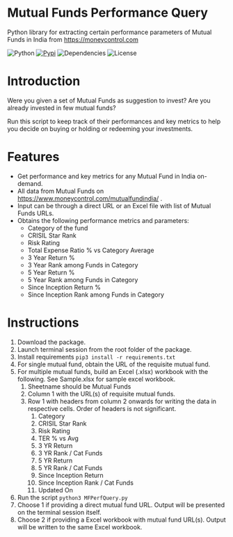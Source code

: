# Mutual Funds Performance Query

Python library for extracting certain performance parameters of Mutual Funds in India from https://moneycontrol.com

![Python](https://img.shields.io/badge/python-v3.6+-blue.svg)
[![Pypi](https://img.shields.io/badge/pypi-v1.8-green)](https://pypi.org/project/mfperfquery/)
![Dependencies](https://img.shields.io/badge/dependencies-up%20to%20date-brightgreen.svg)
![License](https://img.shields.io/pypi/l/selenium-wire.svg)

Introduction
============
Were you given a set of Mutual Funds as suggestion to invest? Are you already invested in few mutual funds?

Run this script to keep track of their performances and key metrics to help you decide on buying or holding or redeeming your investments.

Features
=============

* Get performance and key metrics for any Mutual Fund in India on-demand.
* All data from Mutual Funds on https://www.moneycontrol.com/mutualfundindia/ .
* Input can be through a direct URL or an Excel file with list of Mutual Funds URLs.
* Obtains the following performance metrics and parameters:
    * Category of the fund
    * CRISIL Star Rank
    * Risk Rating
    * Total Expense Ratio % vs Category Average
    * 3 Year Return %
    * 3 Year Rank among Funds in Category
    * 5 Year Return %
    * 5 Year Rank among Funds in Category
    * Since Inception Return %
    * Since Inception Rank among Funds in Category

Instructions
=============
1. Download the package.
2. Launch terminal session from the root folder of the package.
3. Install requirements `pip3 install -r requirements.txt`
4. For single mutual fund, obtain the URL of the requisite mutual fund.
5. For multiple mutual funds, build an Excel (.xlsx) workbook with the following. See Sample.xlsx for sample excel workbook.
    1. Sheetname should be Mutual Funds
    2. Column 1 with the URL(s) of requisite mutual funds. 
    3. Row 1 with headers from column 2 onwards for writing the data in respective cells. Order of headers is not significant.
        1. Category
        2. CRISIL Star Rank
        3. Risk Rating
        4. TER % vs Avg
        5. 3 YR Return
        6. 3 YR Rank / Cat Funds
        7. 5 YR Return
        8. 5 YR Rank / Cat Funds
        9. Since Inception Return
        10. Since Inception Rank / Cat Funds
        11. Updated On
6. Run the script `python3 MFPerfQuery.py`
7. Choose 1 if providing a direct mutual fund URL. Output will be presented on the terminal session itself.
8. Choose 2 if providing a Excel workbook with mutual fund URL(s). Output will be written to the same Excel workbook.